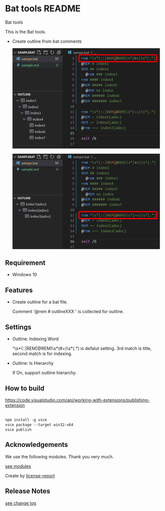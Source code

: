 
# Bat tools README

Bat tools

This is the Bat tools.

* Create outline from bat comments

    ![](images/main_window.png)

    ![](images/main_window2.png)

## Requirement


* Windows 10

## Features


* Create outline for a bat file.

    Comment '@rem # outlineXXX ' is collected for outline.

## Settings


* Outline: Indexing Word

    ^\s*(::|REM|@REM)\s*(#+)\s*(.*) is defalut setting.
    3rd match is title, second match is for indexing.

* Outline: Is Hierarchy

    If On,  support outline hierarchy.

## How to build


https://code.visualstudio.com/api/working-with-extensions/publishing-extension

```

npm install -g vsce
vsce package --target win32-x64
vsce publish

```

## Acknowledgements


We use the following modules. Thank you very much.

[see modules](./usedmodules.md)

Create by [license-report](https://www.npmjs.com/package/license-report)

## Release Notes


[see change log](./CHANGELOG.md)

